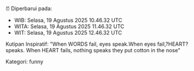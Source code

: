 ⏰ Diperbarui pada:
- WIB: Selasa, 19 Agustus 2025 10.46.32 UTC
- WITA: Selasa, 19 Agustus 2025 11.46.32 UTC
- WIT: Selasa, 19 Agustus 2025 12.46.32 UTC

Kutipan Inspiratif:
"When WORDS fail, eyes speak.When eyes fail,?HEART? speaks. When HEART fails, nothing speaks they put cotton in the nose"


Kategori: funny

